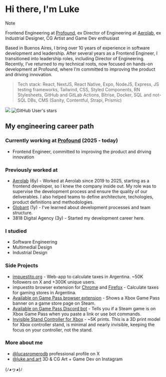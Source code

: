 # Hi there, I'm Luke

> [!NOTE]
> Frontend Engineering at [Profound](https://www.tryprofound.com/), ex Director of Engineering at [Aerolab](https://aerolab.co), ex Industrial Designer, CG Artist and Game Dev enthusiast

Based in Buenos Aires, I bring over 10 years of experience in software development and leadership. After several years as a Frontend Engineer, I transitioned into leadership roles, including Director of Engineering. Recently, I’ve returned to my technical roots, now focused on hands-on development at Profound, where I’m committed to improving the product and driving innovation.

> Tech stack: React, NextJS, React Native, Expo, NodeJS, Express, JS testing frameworks, Tailwind, CSS, Styled Components, RN Stylesheets, GitHub and GitLab Actions, Bitrise, Docker, SQL and not-SQL DBs, CMS (Sanity, Contentful, Strapi, Prismic)

![](https://komarev.com/ghpvc/?username=lucasromerodb&color=brightgreen)
![GitHub User's stars](https://img.shields.io/github/stars/lucasromerodb)


## My engineering career path

### Currently working at [Profound](https://www.tryprofound.com/) (2025 - today)
- Frontend Engineer, committed to improving the product and driving innovation

### Previously worked at
- [Aerolab](https://aerolab.co) (6y) - Worked at Aerolab since 2019 to 2025, starting as a frontend developer, so I knew the company inside out. My role was to supervise the development process and ensure the quality of our deliverables. I also helped teams to define architecture, techologies, product definitions and methodologies.
- [Globant](https://www.globant.com/) (1y) - I've learned about development processes and team structure.
- 3818 Digital Agency (3y) - Started my development career here.

### I studied
- Software Engineering
- Multimedial Design
- Industrial Design

### Side Projects

- [impuestito.org](https://impuestito.org) - Web-app to calculate taxes in Argentina. ~50K followers on X and +300K unique users.
- impuestito browser extension for [Chrome](https://chromewebstore.google.com/detail/impuestito-precio-final-j/kodbfkngjgckpmipedoomkdhhihioaio) and [Firefox](https://addons.mozilla.org/es-AR/firefox/addon/impuestito/) - Calculate taxes for gaming stores in Argentina.
- [Available on Game Pass browser extension](https://chromewebstore.google.com/detail/available-on-game-pass/ogkbpenenponleoakeomjjddhjbgdadc) - Shows a Xbox Game Pass banner on a game store page on Steam.
- [Available on Game Pass Discord bot](https://top.gg/bot/1099038010516963469) - Tells you if a Steam game is on Xbox Game Pass when you paste a link or use bot commands.
- [Invisible Stand Controller for Xbox](https://makerworld.com/en/models/952139#profileId-920321) - ~5K prints. This is a 3D print model for Xbox controller stand, is minimal and nearly invisible, keeping the focus on your controller, not the stand.

### More about me

- [@lucasromerodb](https://x.com/lucasromerodb) professional profile on X
- [@luke.and.art](https://www.instagram.com/luke.and.art/) 3D & CG Art + Game Dev on Instagram

(ﾉ◕ヮ◕)ﾉ
